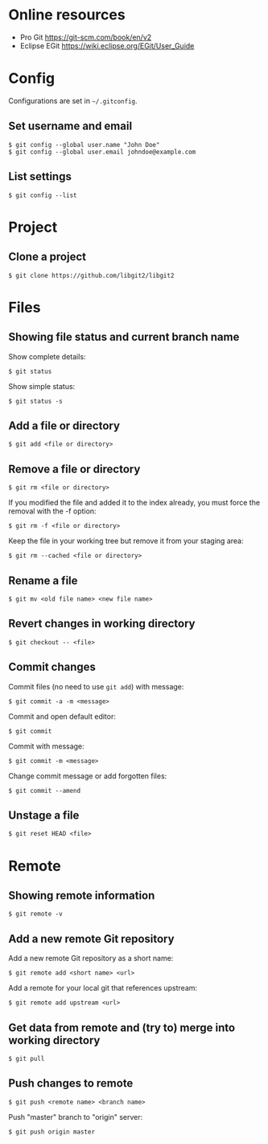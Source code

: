 # Online resources

* Pro Git <https://git-scm.com/book/en/v2>
* Eclipse EGit <https://wiki.eclipse.org/EGit/User_Guide>

# Config

Configurations are set in `~/.gitconfig`.

## Set username and email

    $ git config --global user.name "John Doe"
    $ git config --global user.email johndoe@example.com

## List settings

    $ git config --list

# Project

## Clone a project

    $ git clone https://github.com/libgit2/libgit2

# Files

## Showing file status and current branch name

Show complete details:

    $ git status

Show simple status:

    $ git status -s

## Add a file or directory

    $ git add <file or directory>

## Remove a file or directory

    $ git rm <file or directory>

If you modified the file and added it to the index already, you must force the removal
with the -f option:

    $ git rm -f <file or directory>

Keep the file in your working tree  but  remove  it  from  your  staging  area:

    $ git rm --cached <file or directory>

## Rename a file

    $ git mv <old file name> <new file name>

## Revert changes in working directory

    $ git checkout -- <file>

## Commit changes

Commit files (no need to use `git add`) with message:

    $ git commit -a -m <message>

Commit and open default editor:

    $ git commit

Commit with message:

    $ git commit -m <message>

Change commit message or add forgotten files:

    $ git commit --amend

## Unstage a file

    $ git reset HEAD <file>

# Remote

## Showing remote information

    $ git remote -v

##  Add a new remote Git repository

Add a new remote Git repository as a short name:

    $ git remote add <short name> <url>

Add a remote for your local git that references upstream:

    $ git remote add upstream <url>

## Get data from remote and (try to) merge into working directory

    $ git pull

## Push changes to remote
 
    $ git push <remote name> <branch name>

Push "master" branch to "origin" server:

    $ git push origin master